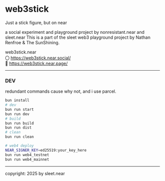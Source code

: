 # web3stick
Just a stick figure, but on near

a social experiment and playground project by nonresistant.near and sleet.near
This is a part of the sleet web3 playground project by Nathan Renfroe & The SunShining.

web3stick.near
<br/>
〇 https://web3stick.near.social/
<br/>
🔗 https://web3stick.near.page/

---

### DEV
redundant commands cause why not, and i use parcel.
```sh
bun install
# dev
bun run start
bun run dev
# build
bun run build
bun run dist
# clean
bun run clean

# web4 deploy
NEAR_SIGNER_KEY=ed25519:your_key_here
bun run web4_testnet
bun run web4_mainnet
```




---


copyright: 2025 by sleet.near